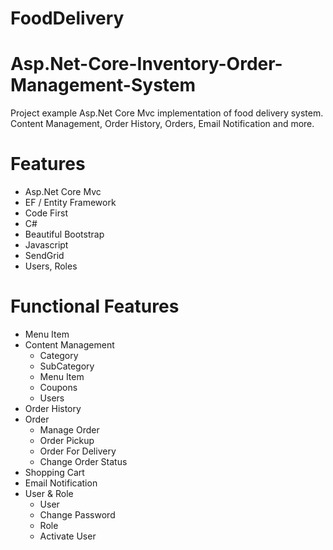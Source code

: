 # FoodDelivery
# Asp.Net-Core-Inventory-Order-Management-System
Project example Asp.Net Core Mvc implementation of food delivery system. Content Management, Order History, Orders, Email Notification and more.


# Features

- Asp.Net Core Mvc
- EF / Entity Framework
- Code First
- C#
- Beautiful Bootstrap
- Javascript
- SendGrid
- Users, Roles

# Functional Features

- Menu Item
- Content Management
  - Category
  - SubCategory
  - Menu Item
  - Coupons
  - Users
- Order History
- Order
  - Manage Order
  - Order Pickup
  - Order For Delivery
  - Change Order Status
- Shopping Cart
- Email Notification
- User & Role
  - User
  - Change Password
  - Role
  - Activate User
